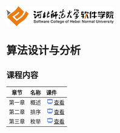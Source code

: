 ![河北师范大学软件学院](./image/logo.png)

# 算法设计与分析 

## 课程内容

| 章节 | 名称 | 课件 |
|:---:|:---|:---|
|第一章 | 概述 | [<img src="./image/presentation.png" height="15" />查看](https://edu2act.github.io/course-algorithm/slides/ch01.html) |
|第二章 |排序 | [<img src="./image/presentation.png" height="15" />查看](https://edu2act.github.io/course-algorithm/slides/ch02.html) |
|第三章 |枚举 | [<img src="./image/presentation.png" height="15" />查看](https://edu2act.github.io/course-algorithm/slides/ch03.html) |